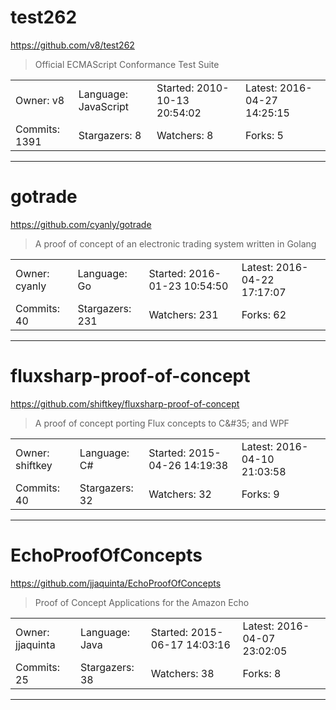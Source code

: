 # test262

https://github.com/v8/test262
<blockquote>
Official ECMAScript Conformance Test Suite
</blockquote>

<table>
<tr><td>Owner: v8</td>
    <td>Language: JavaScript</td>
    <td>Started: 2010-10-13 20:54:02</td>
    <td>Latest: 2016-04-27 14:25:15</td></tr>
<tr><td>Commits: 1391</td>
    <td>Stargazers: 8</td>
    <td>Watchers: 8</td>
    <td>Forks: 5</td></tr>
</table>

---

# gotrade

https://github.com/cyanly/gotrade
<blockquote>
A proof of concept of an electronic trading system written in Golang
</blockquote>

<table>
<tr><td>Owner: cyanly</td>
    <td>Language: Go</td>
    <td>Started: 2016-01-23 10:54:50</td>
    <td>Latest: 2016-04-22 17:17:07</td></tr>
<tr><td>Commits: 40</td>
    <td>Stargazers: 231</td>
    <td>Watchers: 231</td>
    <td>Forks: 62</td></tr>
</table>

---

# fluxsharp-proof-of-concept

https://github.com/shiftkey/fluxsharp-proof-of-concept
<blockquote>
A proof of concept porting Flux concepts to C&amp;&#35;35; and WPF
</blockquote>

<table>
<tr><td>Owner: shiftkey</td>
    <td>Language: C#</td>
    <td>Started: 2015-04-26 14:19:38</td>
    <td>Latest: 2016-04-10 21:03:58</td></tr>
<tr><td>Commits: 40</td>
    <td>Stargazers: 32</td>
    <td>Watchers: 32</td>
    <td>Forks: 9</td></tr>
</table>

---

# EchoProofOfConcepts

https://github.com/jjaquinta/EchoProofOfConcepts
<blockquote>
Proof of Concept Applications for the Amazon Echo
</blockquote>

<table>
<tr><td>Owner: jjaquinta</td>
    <td>Language: Java</td>
    <td>Started: 2015-06-17 14:03:16</td>
    <td>Latest: 2016-04-07 23:02:05</td></tr>
<tr><td>Commits: 25</td>
    <td>Stargazers: 38</td>
    <td>Watchers: 38</td>
    <td>Forks: 8</td></tr>
</table>

---

